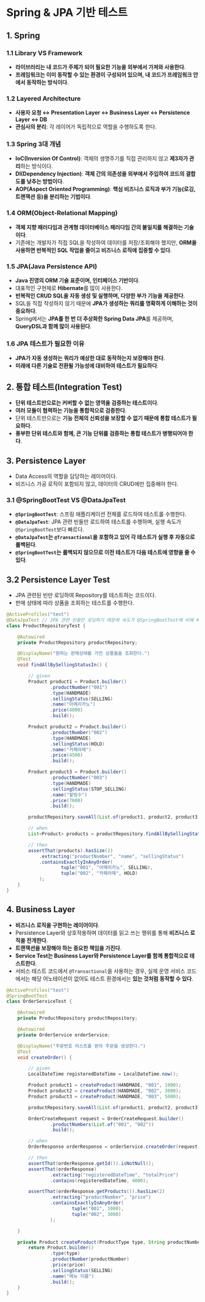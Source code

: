 # Spring & JPA 기반 테스트

## 1. Spring

### 1.1 Library VS Framework

- **라이브러리는 내 코드가 주체가 되어 필요한 기능을 외부에서 가져와 사용한다**.
- **프레임워크는 이미 동작할 수 있는 환경이 구성되어 있으며, 내 코드가 프레임워크 안에서 동작하는 방식이다**.

### 1.2 Layered Architecture

- **사용자 요청 ↔ Presentation Layer ↔ Business Layer ↔ Persistence Layer ↔ DB**
- **관심사의 분리**: 각 레이어가 독립적으로 역할을 수행하도록 한다.

### 1.3 Spring 3대 개념

- **IoC(Inversion Of Control)**: 객체의 생명주기를 직접 관리하지 않고 **제3자가 관리**하는 방식이다.
- **DI(Dependency Injection)**: **객체 간의 의존성을 외부에서 주입하여 코드의 결합도를 낮추는 방법이다**.
- **AOP(Aspect Oriented Programming)**: **핵심 비즈니스 로직과 부가 기능(로깅, 트랜잭션 등)을 분리하는 기법이다**.

### 1.4 ORM(Object-Relational Mapping)

- **객체 지향 패러다임과 관계형 데이터베이스 패러다임 간의 불일치를 해결하는 기술이다**.
- 기존에는 개발자가 직접 SQL을 작성하여 데이터를 저장/조회해야 했지만, **ORM을 사용하면 반복적인 SQL 작업을 줄이고 비즈니스 로직에 집중할 수 있다**.

### 1.5 JPA(Java Persistence API)

- **Java 진영의 ORM 기술 표준이며, 인터페이스 기반이다**.
- 대표적인 구현체로 **Hibernate**를 많이 사용한다.
- **반복적인 CRUD SQL을 자동 생성 및 실행하며, 다양한 부가 기능을 제공한다**.
- SQL을 직접 작성하지 않기 때문에 **JPA가 생성하는 쿼리를 명확하게 이해하는 것이 중요하다**.
- Spring에서는 **JPA를 한 번 더 추상화한 Spring Data JPA**를 제공하며, **QueryDSL과 함께 많이 사용된다**.

### 1.6 JPA 테스트가 필요한 이유

- **JPA가 자동 생성하는 쿼리가 예상한 대로 동작하는지 보장해야 한다**.
- **미래에 다른 기술로 전환될 가능성에 대비하여 테스트가 필요하다**.

## 2. 통합 테스트(Integration Test)

- **단위 테스트만으로는 커버할 수 없는 영역을 검증하는 테스트이다**.
- **여러 모듈이 협력하는 기능을 통합적으로 검증한다**.
- 단위 테스트만으로는 **기능 전체의 신뢰성을 보장할 수 없기 때문에 통합 테스트가 필요하다**.
- **풍부한 단위 테스트와 함께, 큰 기능 단위를 검증하는 통합 테스트가 병행되어야 한다**.

## 3. Persistence Layer

- Data Access의 역할을 담당하는 레이어이다.
- 비즈니스 가공 로직이 포함되지 않고, 데이터의 CRUD에만 집중해야 한다.

### 3.1 @SpringBootTest VS @DataJpaTest

- **`@SpringBootTest`**: 스프링 애플리케이션 전체를 로드하여 테스트를 수행한다.
- **`@DataJpaTest`**: JPA 관련 빈들만 로드하여 테스트를 수행하며, 실행 속도가 `@SpringBootTest`보다 빠르다.
- **`@DataJpaTest`는 `@Transactional`을 포함하고 있어 각 테스트가 실행 후 자동으로 롤백된다**.
- **`@SpringBootTest`는 롤백되지 않으므로 이전 테스트가 다음 테스트에 영향을 줄 수 있다**.

## 3.2 Persistence Layer Test

- JPA 관련된 빈만 로딩하여 Repository를 테스트하는 코드이다.
- 판매 상태에 따라 상품을 조회하는 테스트를 수행한다.

```java
@ActiveProfiles("test")
@DataJpaTest // JPA 관련 빈들만 로딩하기 때문에 속도가 @SpringBootTest에 비해 빠르다.
class ProductRepositoryTest {

    @Autowired
    private ProductRepository productRepository;

    @DisplayName("원하는 판매상태를 가진 상품들을 조회한다.")
    @Test
    void findAllBySellingStatusIn() {

        // given
        Product product1 = Product.builder()
                .productNumber("001")
                .type(HANDMADE)
                .sellingStatus(SELLING)
                .name("아메리카노")
                .price(4000)
                .build();

        Product product2 = Product.builder()
                .productNumber("002")
                .type(HANDMADE)
                .sellingStatus(HOLD)
                .name("카페라떼")
                .price(4500)
                .build();

        Product product3 = Product.builder()
                .productNumber("003")
                .type(HANDMADE)
                .sellingStatus(STOP_SELLING)
                .name("팥빙수")
                .price(7000)
                .build();

        productRepository.saveAll(List.of(product1, product2, product3));

        // when
        List<Product> products = productRepository.findAllBySellingStatusIn(List.of(SELLING, HOLD));

        // then
        assertThat(products).hasSize(2)
            .extracting("productNumber", "name", "sellingStatus")
            .containsExactlyInAnyOrder(
                    tuple("001", "아메리카노", SELLING),
                    tuple("002", "카페라떼", HOLD)
            );
    }
}
```

## 4. Business Layer

- **비즈니스 로직을 구현하는 레이어이다**.
- Persistence Layer와 상호작용하며 데이터를 읽고 쓰는 행위를 통해 **비즈니스 로직을 전개한다**.
- **트랜잭션을 보장해야 하는 중요한 책임을 가진다**.
- **Service Test는 Business Layer와 Persistence Layer를 함께 통합적으로 테스트한다**.
- 서비스 테스트 코드에서 `@Transactional`을 사용하는 경우, 실제 운영 서비스 코드에서는 해당 어노테이션이 없어도 테스트 환경에서는 **있는 것처럼 동작할 수 있다**.

```java
@ActiveProfiles("test")
@SpringBootTest
class OrderServiceTest {

    @Autowired
    private ProductRepository productRepository;

    @Autowired
    private OrderService orderService;

    @DisplayName("주문번호 리스트를 받아 주문을 생성한다.")
    @Test
    void createOrder() {

        // given
        LocalDateTime registeredDateTime = LocalDateTime.now();

        Product product1 = createProduct(HANDMADE, "001", 1000);
        Product product2 = createProduct(HANDMADE, "002", 3000);
        Product product3 = createProduct(HANDMADE, "003", 5000);

        productRepository.saveAll(List.of(product1, product2, product3));

        OrderCreateRequest request = OrderCreateRequest.builder()
                .productNumbers(List.of("001", "002"))
                .build();

        // when
        OrderResponse orderResponse = orderService.createOrder(request, registeredDateTime);

        // then
        assertThat(orderResponse.getId()).isNotNull();
        assertThat(orderResponse)
                .extracting("registeredDateTime", "totalPrice")
                .contains(registeredDateTime, 4000);

        assertThat(orderResponse.getProducts()).hasSize(2)
                .extracting("productNumber", "price")
                .containsExactlyInAnyOrder(
                        tuple("001", 1000),
                        tuple("002", 3000)
                );

    }

    private Product createProduct(ProductType type, String productNumber, int price) {
        return Product.builder()
                .type(type)
                .productNumber(productNumber)
                .price(price)
                .sellingStatus(SELLING)
                .name("메뉴 이름")
                .build();
    }
}
```
